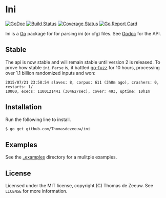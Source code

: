 # Ini

[![GoDoc](https://godoc.org/github.com/Thomasdezeeuw/ini?status.svg)](https://godoc.org/github.com/Thomasdezeeuw/ini)
[![Build Status](https://img.shields.io/travis/Thomasdezeeuw/ini.svg)](https://travis-ci.org/Thomasdezeeuw/ini)
[![Coverage Status](https://coveralls.io/repos/Thomasdezeeuw/ini/badge.svg?branch=master&service=github)](https://coveralls.io/github/Thomasdezeeuw/ini?branch=master)
[![Go Report Card](https://goreportcard.com/badge/github.com/Thomasdezeeuw/ini)](https://goreportcard.com/report/github.com/Thomasdezeeuw/ini)

Ini is a [Go](https://golang.org/) package for for parsing ini (or cfg) files.
See [Godoc](https://godoc.org/github.com/Thomasdezeeuw/ini) for the API.

## Stable

The api is now stable and will remain stable until version 2 is released. To
prove how stable `ini.Parse` is, it battled [go-fuzz](https://github.com/dvyukov/go-fuzz)
for 10 hours, processing over 1.1 billion randomized inputs and won:

```
2015/07/21 23:58:54 slaves: 8, corpus: 611 (3h8m ago), crashers: 0, restarts: 1/
10000, execs: 1100121441 (30462/sec), cover: 493, uptime: 10h1m
```

## Installation

Run the following line to install.

```bash
$ go get github.com/Thomasdezeeuw/ini
```

## Examples

See the [_examples](https://github.com/Thomasdezeeuw/ini/tree/master/_examples)
directory for a mulitple examples.

## License

Licensed under the MIT license, copyright (C) Thomas de Zeeuw. See `LICENSE` for
more information.

